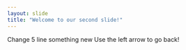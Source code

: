 ```yaml
---
layout: slide
title: "Welcome to our second slide!"
---
```

Change 5 line something new
Use the left arrow to go back!
